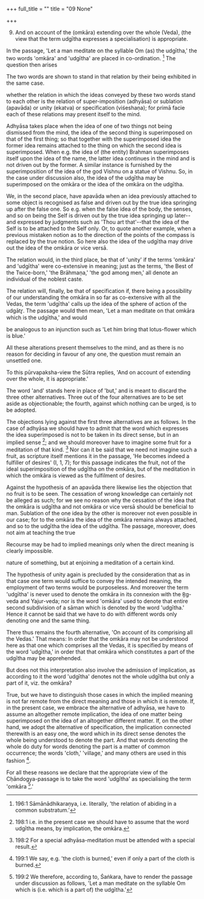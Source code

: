 +++
full_title = ""
title = "09 None"

+++


9. And on account of the (omkāra) extending over the whole (Veda), (the view that the term udgītha expresses a specialisation) is appropriate.

In the passage, 'Let a man meditate on the syllable Om (as) the udgītha,' the two words 'omkāra' and 'udgītha' are placed in co-ordination. [^fn_132] The question then arises

[^fn_132]: 196:1 Sāmānādhikaraṇya, i.e. literally, 'the relation of abiding in a common substratum.'

The two words are shown to stand in that relation by their being exhibited in the same case.

whether the relation in which the ideas conveyed by these two words stand to each other is the relation of super-imposition (adhyāsa) or sublation (apavāda) or unity (ekatva) or specification (viśeshaṇa); for primā facie each of these relations may present itself to the mind.

Adhyāsa takes place when the idea of one of two things not being dismissed from the mind, the idea of the second thing is superimposed on that of the first thing; so that together with the superimposed idea the former idea remains attached to the thing on which the second idea is superimposed. When e.g. the idea of (the entity) Brahman superimposes itself upon the idea of the name, the latter idea continues in the mind and is not driven out by the former. A similar instance is furnished by the superimposition of the idea of the god Vishnu on a statue of Vishnu. So, in the case under discussion also, the idea of the udgītha may be superimposed on the omkāra or the idea of the omkāra on the udgītha.

We, in the second place, have apavāda when an idea previously attached to some object is recognised as false and driven out by the true idea springing up after the false one. So e.g. when the false idea of the body, the senses, and so on being the Self is driven out by the true idea springing up later--and expressed by judgments such as 'Thou art that'--that the idea of the Self is to be attached to the Self only. Or, to quote another example, when a previous mistaken notion as to the direction of the points of the compass is replaced by the true notion. So here also the idea of the udgītha may drive out the idea of the omkāra or vice versā.

The relation would, in the third place, be that of 'unity' if the terms 'omkāra' and 'udgītha' were co-extensive in meaning; just as the terms, 'the Best of the Twice-born,' 'the Brāhmaṇa,' 'the god among men,' all denote an individual of the noblest caste.

The relation will, finally, be that of specification if, there being a possibility of our understanding the omkāra in so far as co-extensive with all the Vedas, the term 'udgītha' calls up the idea of the sphere of action of the udgātr̥. The passage would then mean, 'Let a man meditate on that omkāra which is the udgītha,' and would

be analogous to an injunction such as 'Let him bring that lotus-flower which is blue.'

All these alterations present themselves to the mind, and as there is no reason for deciding in favour of any one, the question must remain an unsettled one.

To this pūrvapaksha-view the Sūtra replies, 'And on account of extending over the whole, it is appropriate.'

The word 'and' stands here in place of 'but,' and is meant to discard the three other alternatives. Three out of the four alternatives are to be set aside as objectionable; the fourth, against which nothing can be urged, is to be adopted.

The objections lying against the first three alternatives are as follows. In the case of adhyāsa we should have to admit that the word which expresses the idea superimposed is not to be taken in its direct sense, but in an implied sense [^fn_133]; and we should moreover have to imagine some fruit for a meditation of that kind. [^fn_134] Nor can it be said that we need not imagine such a fruit, as scripture itself mentions it in the passage, 'He becomes indeed a fulfiller of desires' (I, 1, 7); for this passage indicates the fruit, not of the ideal superimposition of the udgītha on the omkāra, but of the meditation in which the omkāra is viewed as the fulfilment of desires.

Against the hypothesis of an apavāda there likewise lies the objection that no fruit is to be seen. The cessation of wrong knowledge can certainly not be alleged as such; for we see no reason why the cessation of the idea that the omkāra is udgītha and not omkāra or vice versā should be beneficial to man. Sublation of the one idea by the other is moreover not even possible in our case; for to the omkāra the idea of the omkāra remains always attached, and so to the udgītha the idea of the udgītha. The passage, moreover, does not aim at teaching the true

[^fn_133]: 198:1 i.e. in the present case we should have to assume that the word udgītha means, by implication, the omkāra.

Recourse may be had to implied meanings only when the direct meaning is clearly impossible.

[^fn_134]: 198:2 For a special adhyāsa-meditation must be attended with a special result.

nature of something, but at enjoining a meditation of a certain kind.

The hypothesis of unity again is precluded by the consideration that as in that case one term would suffice to convey the intended meaning, the employment of two terms would be purposeless. And moreover the term 'udgītha' is never used to denote the omkāra in its connexion with the R̥g-veda and Yajur-veda; nor is the word 'omkāra' used to denote that entire second subdivision of a sāman which is denoted by the word 'udgītha.' Hence it cannot be said that we have to do with different words only denoting one and the same thing.

There thus remains the fourth alternative, 'On account of its comprising all the Vedas.' That means: In order that the omkāra may not be understood here as that one which comprises all the Vedas, it is specified by means of the word 'udgītha,' in order that that omkāra which constitutes a part of the udgītha may be apprehended.

But does not this interpretation also involve the admission of implication, as according to it the word 'udgītha' denotes not the whole udgītha but only a part of it, viz. the omkāra?

True, but we have to distinguish those cases in which the implied meaning is not far remote from the direct meaning and those in which it is remote. If, in the present case, we embrace the alternative of adhyāsa, we have to assume an altogether remote implication, the idea of one matter being superimposed on the idea of an altogether different matter. If, on the other hand, we adopt the alternative of specification, the implication connected therewith is an easy one, the word which in its direct sense denotes the whole being understood to denote the part. And that words denoting the whole do duty for words denoting the part is a matter of common occurrence; the words 'cloth,' 'village,' and many others are used in this fashion [^fn_135].

For all these reasons we declare that the appropriate view of the Cḥāndogya-passage is to take the word 'udgītha' as specialising the term 'omkāra [^fn_136].'

[^fn_135]: 199:1 We say, e.g. 'the cloth is burned,' even if only a part of the cloth is burned.

[^fn_136]: 199:2 We therefore, according to, Śaṅkara, have to render the passage  under discussion as follows, 'Let a man meditate on the syllable Om which is (i.e. which is a part of) the udgītha.'

